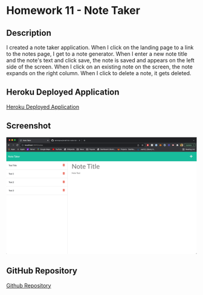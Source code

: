 # Homework 11 - Note Taker

## Description

I created a note taker application. When I click on the landing page to a link to the notes page, I get to a note generator.  When I enter a new note title and the note's text and click save, the note is saved and appears on the left side of the screen.  When I click on an existing note on the screen, the note expands on the right column. When I click to delete a note, it gets deleted.

## Heroku Deployed Application

[Heroku Deployed Application](https://small-biz-note-taker.herokuapp.com/notes)

## Screenshot

![Note Taker Application Screenshot](Screenshot.png "Note Taker Application Screenshot")

## GitHub Repository

[Github Repository](https://github.com/samrapow/small-biz-note-taker)